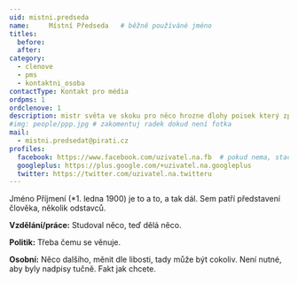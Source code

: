 ```yaml
---
uid: mistni.predseda
name:     Místní Předseda  	# běžně používáné jméno
titles:
  before:
  after:
category:
  - clenove
  - pms
  - kontaktni_osoba
contactType: Kontakt pro média
ordpms: 1
ordclenove: 1
description: mistr světa ve skoku pro něco hrozne dlohy poisek který zpusobuje malé kolečko zobrazuje se v lide mistr světa ve skoku pro něco hrazne dlohy poisek který zpusobuje malé kolečko# zobrazuje se v lide mistr světa ve skoku pro něco hrazne dlohy poisek který zpusobuje malé kolečko# zobrazuje se v lide
#img: people/ppp.jpg # zakomentuj radek dokud není fotka
mail:
  - mistni.predsedat@pirati.cz
profiles:
  facebook: https://www.facebook.com/uzivatel.na.fb  # pokud nema, staci smazat tuto radku
  googleplus: https://plus.google.com/+uzivatel.na.googleplus
  twitter: https://twitter.com/uzivatel.na.twitteru
---
```


Jméno Příjmení (*1. ledna 1900) je to a to, a tak dál. Sem patří představení člověka, několik odstavců.

**Vzdělání/práce:** Studoval něco, teď dělá něco.

**Politik:** Třeba čemu se věnuje.

**Osobní:** Něco dalšího, měnit dle libosti, tady může být cokoliv. Není nutné, aby byly nadpisy tučně. Fakt jak chcete.

